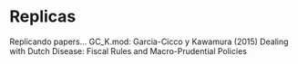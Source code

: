 # Replicas
Replicando papers...
GC_K.mod: Garcia-Cicco y Kawamura (2015) Dealing with Dutch Disease: Fiscal Rules and Macro-Prudential Policies
